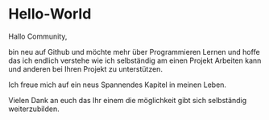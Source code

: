 # Hello-World

Hallo Community, 

bin neu auf Github und möchte mehr über Programmieren Lernen und hoffe das ich endlich verstehe wie ich selbständig am einen Projekt Arbeiten kann und anderen bei Ihren Projekt zu unterstützen. 

Ich freue mich auf ein neus Spannendes Kapitel in meinen Leben. 

Vielen Dank an euch das Ihr einem die möglichkeit gibt sich selbständig weiterzubilden.
